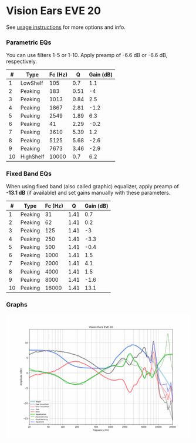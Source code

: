 # Vision Ears EVE 20
See [usage instructions](https://github.com/jaakkopasanen/AutoEq#usage) for more options and info.

### Parametric EQs
You can use filters 1-5 or 1-10. Apply preamp of -6.6 dB or -6.6 dB, respectively.

|   # | Type      |   Fc (Hz) |    Q |   Gain (dB) |
|-----|-----------|-----------|------|-------------|
|   1 | LowShelf  |       105 | 0.7  |         1.1 |
|   2 | Peaking   |       183 | 0.51 |        -4   |
|   3 | Peaking   |      1013 | 0.84 |         2.5 |
|   4 | Peaking   |      1867 | 2.81 |        -1.2 |
|   5 | Peaking   |      2549 | 1.89 |         6.3 |
|   6 | Peaking   |        41 | 2.29 |        -0.2 |
|   7 | Peaking   |      3610 | 5.39 |         1.2 |
|   8 | Peaking   |      5125 | 5.68 |        -2.6 |
|   9 | Peaking   |      7673 | 3.46 |        -2.9 |
|  10 | HighShelf |     10000 | 0.7  |         6.2 |

### Fixed Band EQs
When using fixed band (also called graphic) equalizer, apply preamp of **-13.1 dB** (if available) and set gains manually with these parameters.

|   # | Type    |   Fc (Hz) |    Q |   Gain (dB) |
|-----|---------|-----------|------|-------------|
|   1 | Peaking |        31 | 1.41 |         0.7 |
|   2 | Peaking |        62 | 1.41 |         0.2 |
|   3 | Peaking |       125 | 1.41 |        -3   |
|   4 | Peaking |       250 | 1.41 |        -3.3 |
|   5 | Peaking |       500 | 1.41 |        -0.4 |
|   6 | Peaking |      1000 | 1.41 |         1.5 |
|   7 | Peaking |      2000 | 1.41 |         4.1 |
|   8 | Peaking |      4000 | 1.41 |         1.5 |
|   9 | Peaking |      8000 | 1.41 |        -1.6 |
|  10 | Peaking |     16000 | 1.41 |        13.1 |

### Graphs
![](./Vision%20Ears%20EVE%2020.png)
